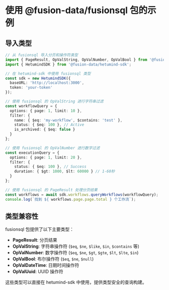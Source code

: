 # 使用 @fusion-data/fusionsql 包的示例

## 导入类型

```typescript
// 从 fusionsql 导入分页和操作符类型
import { PageResult, OpValString, OpValNumber, OpValBool } from '@fusion-data/fusionsql';
import { HetumindSDK } from '@fusion-data/hetumind-sdk';

// 在 hetumind-sdk 中使用 fusionsql 类型
const sdk = new HetumindSDK({
  baseURL: 'http://localhost:3000',
  token: 'your-token'
});

// 使用 fusionsql 的 OpValString 进行字符串过滤
const workflowQuery = {
  options: { page: 1, limit: 10 },
  filter: {
    name: { $eq: 'my-workflow', $contains: 'test' },
    status: { $eq: 100 }, // Active
    is_archived: { $eq: false }
  }
};

// 使用 fusionsql 的 OpValNumber 进行数字过滤
const executionQuery = {
  options: { page: 1, limit: 20 },
  filter: {
    status: { $eq: 100 }, // Success
    duration: { $gt: 1000, $lt: 60000 } // 1-60秒
  }
};

// 使用 fusionsql 的 PageResult 处理分页结果
const workflows = await sdk.workflows.queryWorkflows(workflowQuery);
console.log(`找到 ${ workflows.page.page.total } 个工作流`);
```

## 类型兼容性

fusionsql 包提供了以下主要类型：

- **PageResult<T>**: 分页结果
- **OpValString**: 字符串操作符 (`$eq`, `$ne`, `$like`, `$in`, `$contains` 等)
- **OpValNumber**: 数字操作符 (`$eq`, `$ne`, `$gt`, `$gte`, `$lt`, `$lte`, `$in`)
- **OpValBool**: 布尔操作符 (`$eq`, `$ne`, `$null`)
- **OpValDateTime**: 日期时间操作符
- **OpValUuid**: UUID 操作符

这些类型可以直接在 hetumind-sdk 中使用，提供类型安全的查询构建。